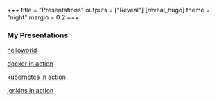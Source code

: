 +++
title = "Presentations"
outputs = ["Reveal"]
[reveal_hugo]
theme = "night"
margin = 0.2
+++

### My Presentations

[helloworld](helloworld)

[docker in action](docker_in_action)

[kubernetes in action](kubernetes_in_action)

[jenkins in action](jenkins_in_action)
